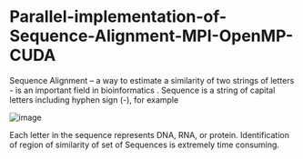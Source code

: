 # Parallel-implementation-of-Sequence-Alignment-MPI-OpenMP-CUDA
Sequence Alignment – a way to estimate a similarity of two strings of letters - is an important field in bioinformatics .  Sequence is a string of capital letters including hyphen sign (-), for example

![image](https://user-images.githubusercontent.com/97550175/149371849-80886836-c78f-4246-8220-37092bf2251b.png)

Each letter in the sequence represents DNA, RNA, or protein. Identification of region of similarity of set of Sequences is extremely time consuming. 
